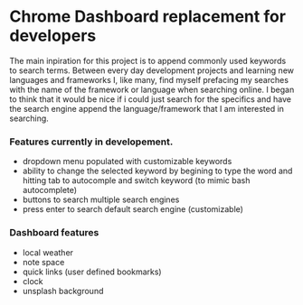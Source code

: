 # Chrome Dashboard replacement for developers

The main inpiration for this project is to append commonly used keywords to search terms. Between every day development projects and learning new languages and frameworks I, like many, find myself prefacing my searches with the name of the framework or language when searching online. I began to think that it would be nice if i could just search for the specifics and have the search engine append the language/framework that I am interested in searching.

### Features currently in developement.

- dropdown menu populated with customizable keywords
- ability to change the selected keyword by begining to type the word and hitting tab to autocomple and switch keyword (to mimic bash autocomplete)
- buttons to search multiple search engines
- press enter to search default search engine (customizable)

### Dashboard features

- local weather 
- note space
- quick links (user defined bookmarks)
- clock
- unsplash background

